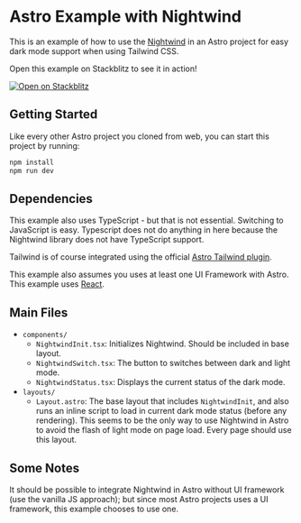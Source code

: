 # Astro Example with Nightwind

This is an example of how to use the [Nightwind](https://github.com/jjranalli/nightwind) in an Astro project for easy dark mode support when using Tailwind CSS.

Open this example on Stackblitz to see it in action!

[![Open on Stackblitz](https://developer.stackblitz.com/img/open_in_stackblitz.svg)](https://stackblitz.com/~/github.com/Reimirno/astro-nightwind)

## Getting Started

Like every other Astro project you cloned from web, you can start this project by running:

```bash
npm install
npm run dev
```

## Dependencies

This example also uses TypeScript - but that is not essential. Switching to JavaScript is easy. Typescript does not do anything in here because the Nightwind library does not have TypeScript support.

Tailwind is of course integrated using the official [Astro Tailwind plugin](https://docs.astro.build/en/guides/integrations-guide/tailwind/).

This example also assumes you uses at least one UI Framework with Astro. This example uses [React](https://docs.astro.build/en/guides/integrations-guide/react/).

## Main Files

- `components/`
  - `NightwindInit.tsx`: Initializes Nightwind. Should be included in base layout.
  - `NightwindSwitch.tsx`: The button to switches between dark and light mode.
  - `NightwindStatus.tsx`: Displays the current status of the dark mode.
- `layouts/`
  - `Layout.astro`: The base layout that includes `NightwindInit`, and also runs an inline script to load in current dark mode status (before any rendering). This seems to be the only way to use Nightwind in Astro to avoid the flash of light mode on page load. Every page should use this layout.

## Some Notes

It should be possible to integrate Nightwind in Astro without UI framework (use the vanilla JS approach); but since most Astro projects uses a UI framework, this example chooses to use one.
